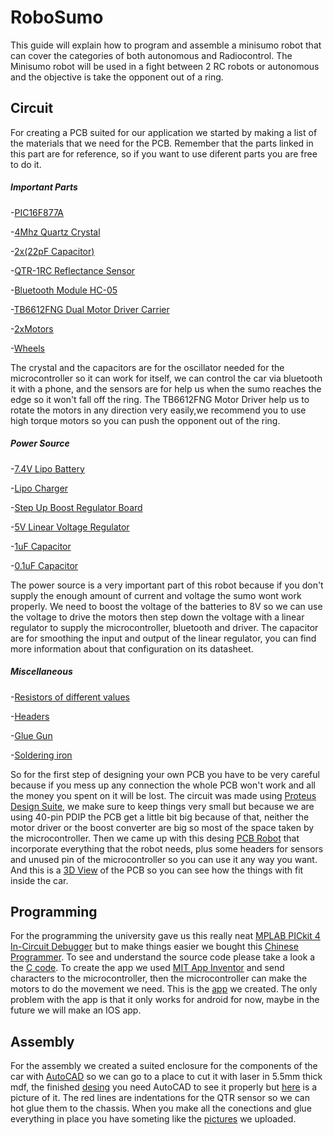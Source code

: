 # RoboSumo
This guide will explain how to program and assemble a minisumo robot that can cover the categories of both autonomous and Radiocontrol. The Minisumo robot will be used in a fight between 2 RC robots or autonomous and the objective is take the opponent out of a ring.

## Circuit
For creating a PCB suited for our application we started by making a list of the materials that we need for the PCB. Remember that the parts linked in this part are for reference, so if you want to use diferent parts you are free to do it.
##### Important Parts
-[PIC16F877A](https://www.arrow.com/en/products/pic16f877a-ip/microchip-technology)

-[4Mhz Quartz Crystal](https://www.arrow.com/en/products/hc49us-ff5f18-4.0000/ilsi-america)

-[2x(22pF Capacitor)](https://www.arrow.com/en/products/de11xra220kn4ap01f/murata-manufacturing)

-[QTR-1RC Reflectance Sensor](https://www.pololu.com/product/2459)

-[Bluetooth Module HC-05](https://www.arrow.com/en/products/hc-05/libelium-comunicaciones-distribuidas-sl)

-[TB6612FNG Dual Motor Driver Carrier](https://www.pololu.com/product/713)

-[2xMotors](https://www.jsumo.com/core-dc-motor-6v-400-rpm)

-[Wheels](https://www.jsumo.com/slt20-aluminum-silicone-wheel-set-33mmx20mm-pair)

The crystal and the capacitors are for the oscillator needed for the microcontroller so it can work for itself, we can control the car via bluetooth it with a phone, and the sensors are for help us when the sumo reaches the edge so it won't fall off the ring. The TB6612FNG Motor Driver help us to rotate the motors in any direction very easily,we recommend you to use high torque motors so you can push the opponent out of the ring.

##### Power Source
-[7.4V Lipo Battery](https://www.jsumo.com/profuse-2s-74v-2800-mah-lipo-battery-jsumo)

-[Lipo Charger](https://www.jsumo.com/imax-b6-lipo-battery-charger)

-[Step Up Boost Regulator Board](https://www.jsumo.com/xl6009-step-up-boost-regulator-board-125v-35v-out)

-[5V Linear Voltage Regulator](https://www.arrow.com/en/products/2164/adafruit-industries)

-[1uF Capacitor](https://www.arrow.com/en/products/105ckr050m/illinois-capacitor)

-[0.1uF Capacitor](https://www.arrow.com/en/products/com-08375/sparkfun-electronics)

The power source is a very important part of this robot because if you don't supply the enough amount of current and voltage the sumo wont work properly. We need to boost the voltage of the batteries to 8V so we can use the voltage to drive the motors then step down the voltage with a linear regulator to supply the microcontroller, bluetooth and driver. The capacitor are for smoothing the input and output of the linear regulator, you can find more information about that configuration on its datasheet.

##### Miscellaneous
-[Resistors of different values](https://www.arrow.com/en/products/frn25j1r0/te-connectivity)

-[Headers](https://www.pololu.com/category/19/connectors)

-[Glue Gun](https://www.amazon.com/ccbetter-Upgraded-Removable-Anti-hot-Flexible/dp/B01178RVI2/ref=sr_1_1_sspa?keywords=glue+gun&qid=1559229987&s=gateway&sr=8-1-spons&psc=1)

-[Soldering iron](https://www.amazon.com/ANBES-Soldering-Iron-Kit-Electronics/dp/B06XZ31W3M/ref=sr_1_3?crid=1SRKZ91IKFQEH&keywords=soldering+iron&qid=1559230135&s=gateway&sprefix=solde%2Caps%2C231&sr=8-3)


So for the first step of designing your own PCB you have to be very careful because if you mess up any connection the whole PCB won't work and all the money you spent on it will be lost. The circuit was made using [Proteus Design Suite](https://www.labcenter.com/), we make sure to keep things very small but because we are using 40-pin PDIP the PCB get a little bit big because of that, neither the motor driver or the boost converter are big so most of the space taken by the microcontroller. Then we came up with this desing [PCB Robot](PCB.pdf) that incorporate everything that the robot needs, plus some headers for sensors and unused pin of the microcontroller so you can use it any way you want. And this is a [3D View](3DPCB.pdf) of the PCB so you can see how the things with fit inside the car.
## Programming
For the programming the university gave us this really neat [MPLAB PICkit 4 In-Circuit Debugger](https://www.microchip.com/developmenttools/ProductDetails/PG164140) but to make things easier we bought this [Chinese Programmer](https://www.amazon.com/BQLZR-Microcontroller-Automatic-Programming-Programmer/dp/B00EQ1Y4BU/ref=sr_1_1?crid=1ULJV4PH05T1N&keywords=pic+programmer+k150&qid=1559231113&s=gateway&sprefix=pic+prog%2Caps%2C311&sr=8-1).
To see and understand the source code please take a look a the [C code](source_code.c).
To create the app we used [MIT App Inventor](https://appinventor.mit.edu/explore/) and send characters to the microcontroller, then the microcontroller can make the motors to do the movement we need. This is the [app](Sumo.apk) we created. The only problem with the app is that it only works for android for now, maybe in the future we will make an IOS app.
## Assembly
For the assembly we created a suited enclosure for the components of the car with [AutoCAD](https://www.autodesk.com/products/autocad/overview) so we can go to a place to cut it with laser in 5.5mm thick mdf, the finished [desing](Chassis_Sumo.dxf) you need AutoCAD to see it properly but [here](screenshot_chassis.PNG) is a picture of it. The red lines are indentations for the QTR sensor so we can hot glue them to the chassis. When you make all the conections and glue everything in place you have someting like the [pictures](Pictures.zip) we uploaded.
